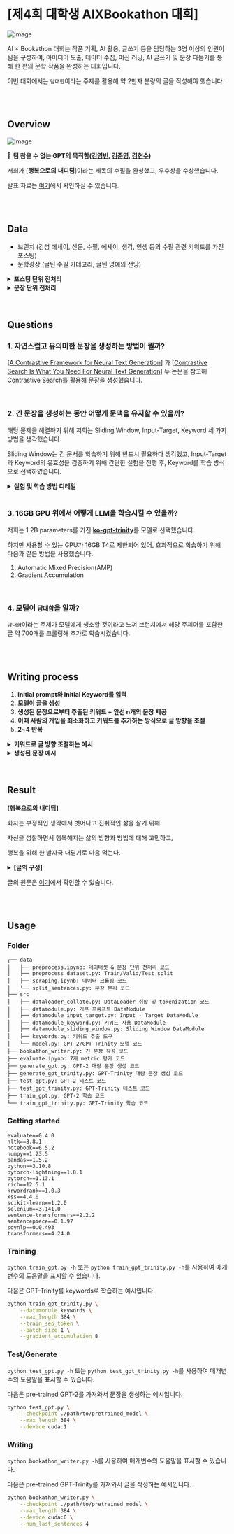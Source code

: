 # [제4회 대학생 AIXBookathon 대회]

![image](https://user-images.githubusercontent.com/5147122/213642918-bf47b64a-1b8e-44da-8df8-b374baac11c8.png)

AI × Bookathon 대회는 작품 기획, AI 활용, 글쓰기 등을 담당하는 3명 이상의 인원이 팀을 구성하여, 아이디어 도출, 데이터 수집, 머신 러닝, AI 글쓰기 및 문장 다듬기를 통해 한 편의 문학 작품을
완성하는 대회입니다.

이번 대회에서는 `담대한`이라는 주제를 활용해 약 2만자 분량의 글을 작성해야 했습니다.

<br>

<br>

## Overview

![image](https://user-images.githubusercontent.com/5147122/213643213-55271904-d67d-466f-850b-9b6669e9895e.png)

🥉 **팀 참을 수 없는 GPT의
묵직함([김영빈](https://github.com/ybkim3603), [김준영](https://github.com/ybkim3603), [김현수](https://github.com/sudokim))**

저희가 [**행복으로의 내디딤**]이라는 제목의 수필을 완성했고, 우수상을 수상했습니다.

발표 자료는 [여기](result/참을-수-없는-GPT의-묵직함-발표자료.pdf)에서 확인하실 수 있습니다.

<br>

<br>

## Data

- 브런치 (감성 에세이, 산문, 수필, 에세이, 생각, 인생 등의 수필 관련 키워드를 가진 포스팅)
- 문학광장 (글틴 수필 카테고리, 글틴 명예의 전당)

<details>
<summary><b>포스팅 단위 전처리</b></summary>
<div markdown="1">

> 품질 낮은 포스팅을 학습에서 제외 시키기 위함

1. 한글 비율이 일정 이하인 포스팅 제거
2. 특정 키워드를 포함한 데이터 제거
3. 특정 저자의 포스팅 제거
4. 중국어와 일본어를 포함한 포스팅 제거
5. 길이가 너무 짧은 포스팅 제거
6. [kss](https://github.com/likejazz/korean-sentence-splitter)로 문장 분리

</div></details>

<details>
<summary><b>문장 단위 전처리</b></summary>
<div markdown="1">

> 문장에서 모델의 학습에 방해되는 요소를 제외 시키기 위함

1. Email, URL, hashtag(#), mention(@) 제거
2. 괄호 및 괄호 안의 내용 제거
3. 자음 혹은 모음만 있는 문자 제거
4. 반복되는 특수문자와 공백 제거
5. 개행문자 제거
6. 특이한 형태의 특수 기호를 일반적인 형태로 변경

</div></details>

<br>

<br>

## **Questions**

### 1. **자연스럽고 유의미한 문장을 생성하는 방법이 뭘까?**

[[A Contrastive Framework for Neural Text Generation](https://arxiv.org/abs/2202.06417)]
과 [[Contrastive Search Is What You Need For Neural Text Generation](https://arxiv.org/abs/2210.14140)] 두 논문을 참고해
Contrastive Search를 활용해 문장을 생성했습니다.

<br>

### 2. **긴 문장을 생성하는 동안 어떻게 문맥을 유지할 수 있을까?**

해당 문제을 해결하기 위해 저희는 Sliding Window, Input-Target, Keyword 세 가지 방법을 생각했습니다.

Sliding Window는 긴 문서를 학습하기 위해 반드시 필요하다 생각했고, Input-Target과 Keyword의 유효성을 검증하기 위해 간단한 실험을 진행 후, Keyword를 학습 방식으로 선택하였습니다.


<details>
<summary><b>실험 및 학습 방법 디테일</b></summary>
<div markdown="1">

- Sliding Window

  GPU 메모리의 한계로 전체 1,024 토큰을 입력으로 사용할 수는 없었으며, 최대 384 토큰까지만 학습이 가능했습니다. 따라서, 문서의 처음부터 끝까지 학습하기 위해 Sliding Window를 사용하여
  정해진 문장 수로 전체 문서를 나누어 학습을 진행하였습니다.

- Input-Target

  모델이 앞 문장이 주어졌을 때, 뒤 문장을 이어서 생성하는 방법을 학습할 수 있도록 하기 위해 전체 문장 중 앞 일부분은 입력 프롬프트로, 나머지 문장은 프롬프트가 주어졌을 때 생성해야 하는 결과로 설정하여
  학습을 진행하였습니다. 이때, 입력 프롬프트에 해당하는 토큰은 손실 함수를 계산할 때 제외하였습니다.

- Keyword

  모델이 긴 글을 생성하는 동안 문맥을 일정하게 유지할 수 있도록 앞에 생성한 글에서 키워드를 추출하여 입력 문장 앞에 넣어주었습니다. 키워드를 추출하기 위해 그래프 기반 비지도 학습 단어 추출
  툴킷인 [KR-WordRank](https://github.com/lovit/KR-WordRank)를 활용하였습니다.

빠르게 학습하기 위해 [skt/kogpt2](https://github.com/SKT-AI/KoGPT2) 모델 사용해 실험을 진행했습니다.

[[A Contrastive Framework for Neural Text Generation](https://arxiv.org/abs/2202.06417)] 논문을 참고해 기존 reference와 유사도를 비교하는
metric을 사용하지 않고 generation quality를 평가할 수 있는 metric을 사용했으며, 추가로 Human evaluation을 진행했습니다.

**Metric**

1. `rep-n` : $100-\left(1.0- {{|\text{unique n-grams}(\hat x)|} \over {|\text{total n-grams}(\hat x)|}}\right)$, 전체 문장에서
   반복되는 $n$-gram의 수
2. `Diversity` : $\Pi^4_{n=2} \left(1.0-{\text{rep-n} \over 100} \right)$, `rep-2`, `rep-3`, `rep-4`를 모두 고려한 지표로, 생성된
   토큰의 다양성을 의미
3. `Keyword Recall` : 생성된 문장에서 입력한 키워드의 재현율
4. `Coherence` : ${\text{BERT} \left( P \right) \cdot \text{BERT} \left( W \right)} \over { || \text{BERT} \left( P
   \right) || \times || \text{BERT} \left( W \right) ||}$, [Sentece-BERT](https://github.com/snunlp/KR-SBERT)를 활용한 프롬프트와
   생성된 문장 사이 코사인 유사도
5. `Perplexity` : $\sqrt[N]{1 \over {P\left( w_1, w_2, \ ..., w_N \right)}}$, 모델이 생성한 토큰에 대한 확실함을 나타내는 지표

> $P$: 프롬프트 문장, $W=\{w_1, w_2, \ ..., w_N\}$: 생성된 문장

**Result**

|                        | rep-2  | rep-3  | rep-4  | Diversity | Keyword Recall | Coherence | Perplexity |
|------------------------|--------|--------|--------|-----------|----------------|-----------|------------|
| Base                   | 3.3572 | 1.8210 | 1.4898 | 0.9520    | -              | 0.5141    | 35.917     |
| Keyword                | 1.9189 | 1.2608 | 1.1378 | 0.9707    | 0.9475         | 0.6803    | 25.600     |
| Input-Target           | 2.3295 | 1.3471 | 1.2223 | 0.9639    | 0.9470         | 0.6923    | 26.238     |
| Keyword + Input-Target | 3.7116 | 2.1753 | 1.8742 | 0.9440    | -              | 0.3531    | 21.548     |

</div>
</details>

<br>

### 3. **16GB GPU 위에서 어떻게 LLM을 학습시킬 수 있을까?**

저희는 1.2B parameters를 가진 [**ko-gpt-trinity**](https://huggingface.co/skt/ko-gpt-trinity-1.2B-v0.5)를 모델로 선택했습니다.

하지만 사용할 수 있는 GPU가 16GB T4로 제한되어 있어, 효과적으로 학습하기 위해 다음과 같은 방법을 사용했습니다.

1. Automatic Mixed Precision(AMP)
2. Gradient Accumulation

<br>

### 4. **모델이 `담대함`을 알까?**

`담대함`이라는 주제가 모델에게 생소할 것이라고 느껴 브런치에서 해당 주제어를 포함한 글 약 700개를 크롤링해 추가로 학습시켰습니다.

<br>

<br>

## Writing process

1. **Initial prompt와 Initial Keyword를 입력**
2. **모델이 글을 생성**
3. **생성된 문장으로부터 추출된 키워드 + 앞선 n개의 문장 제공**
4. **이때 사람의 개입을 최소화하고 키워드를 추가하는 방식으로 글 방향을 조절**
5. **2~4 반복**

<details>
<summary>
<b>키워드로 글 방향 조절하는 예시</b>
</summary>

`Keyword`: 미래 희망

`Prompt`: 행동은 강력한 힘을 발휘한다.그 용기에 감탄하고 힘을 얻는다. 두려움을 이기기 힘들다면 두려워하지 말고 행동하면 된다.

> 그 행동을 통해 희망을 찾을 수 있다는 사실을 알아야 한다. 희망이 절망으로 변할까 말까 고민하는 사람들이 많은데, 희망은 긍정적인 단어라고 생각하기로 했다. 긍정의 힘이란 '희망'과 연관되어 있기 때문이다.
> 희망을 이야기한 글들을 읽다 보면 마치 내 마음을 대변하는 것 같아 눈물이 날 뻔했다. 그 감정이 무엇인지는 모르겠지만, 내가 원하는 일을 해냈다는 안도감이랄까... 나는 아직 살아있음을 느낀다. 내 인생의 여정
> 위에 서 있는 나 자신이 한 발자국씩 성장하고 있음에 감사하게 된다. 그 순간을 놓 치고 싶지 않아 발버둥 치며 하루하루를 견뎌야 하는 날들이 있을

<br> 

`Keyword`: 과거 실패

`Prompt`: 행동은 강력한 힘을 발휘한다.그 용기에 감탄하고 힘을 얻는다. 두려움을 이기기 힘들다면 두려워하지 말고 행동하면 된다.

> 실패를 두려워하는 사람이 있을테니. 그 두려움이라는 놈이 내 발목을 잡을지도 모른다는 생각이 드니 두렵기도 하구나 라고 생각하기로 했다. 실패는 성공의 어머니라는 말이 떠올랐다. 내가 원하는 것을 얻지 못했을 때
> 느끼는 좌절감이 두려워 도전하지 못했던 나를 반성하게 만든 것 같다. 그래서 다시 시작해보기로 했다. 내 인생 최고의 실패로 기억되는 순간을 꼽아보자면 초등학교 5학년 때였나 보다. 엄마와 외삼촌이 이혼을
> 하셨다.
> 어린 나이였지만 그 순간을 돌이켜보면 참 서글펐다. 엄마가 집을 나 간 지 얼마 되지 않았을 때 아빠는 술을 마시고 들어오신 적이 있었다. 그때 난 처음으로 엄마의 마음을 헤아

</details>

<details>
<summary>
<b>생성된 문장 예시</b>
</summary>

> 을지로에서 북촌 한옥마을까지 걷다 집으로 향했다. 걷는 동안 머릿속에 맴돌던 질문들을 정리하고 싶었기 때문이다. '지금까지와는 다른 삶을 살고 있는 나를 상상하면 어떤 기분이 들까?' '어떻게 살아야 잘 살 수
> 있을까?' '앞으로 어떻게 살아야 잘 사는 걸까' 이런 생각들이 꼬리를 물기 시작했다. 나는 이러한 질문들에 대해서 생각해 보려고 노력하고 있었다. 북촌의 좁은 골목 사이를 지나가는 사람들과 같은 나를 보며,
> 지금과는 다른 삶을 살 수 있는 기회는 있을까 하는 생각이 들었다. 한참을 걷다가 고개를 들어 하늘을 보았다. 구름 한 점 없이 푸르른 하늘과 햇무리가 내 눈을 사로잡았다.
>

> '실패'가 두려워 아무것도 하지 않는 겁쟁이가 되지는 않았으면 좋겠다. 실패를 두려워하지 말고 일단 부딪혀보자. 그리고 그 실패로 무엇을 얻을지 상상해보는 거다. 실패에 익숙해져야 그다음 도전이 두렵지 않을
> 테니까. 두려움이라는 감정은 그냥 두면 사라질 감정이다. 그 감정이 올라올 때 어떻게 대처해야 할지는 오롯이 나에게 달려있다고 해도 과언이 아니다. 두려움과 걱정은 내 안에 존재해선 안 되는 감정인 것 같다.
> 나를
> 응원하는 마음가짐이 생겨나기 시작했고 결국 조금씩 성장해가는 나를 발견했다. 그래서 더 두려워도 담대하게 이겨낼 수 있었던 것 같다. 오늘도 어영부영 버티고 있는 나에게 박수를 보내고 싶다. 이 글을 읽는 당신도
> 그러길 바라면서. 담대하게, 포기하지 않길 바라며 응원한다.
>

</details>

<br>

<br>

## Result

**[행복으로의 내디딤]**

화자는 부정적인 생각에서 벗어나고 진취적인 삶을 살기 위해

자신을 성찰하면서 행복해지는 삶의 방향과 방법에 대해 고민하고,

행복을 위해 한 발자국 내딛기로 마음 먹는다.

<details>
  <summary><b>[글의 구성]</b></summary>

1. 행복해지는 방법
2. 거울 속의 나를 바라보며
3. 행복해지기 위해서는
    1. 도전은 두려운 일이 아니다
    2. 내 안의 두려움을 포용하자
    3. 실패에 대한 두려움을 극복하자
    4. 두려움을 극복하기 위해 행동하자
    5. 글을 쓰자
    6. 위기를 기회로
4. 결론

</details>

글의 원문은 [여기](result/참을-수-없는-GPT의-묵직함-최종작품.pdf)에서 확인할 수 있습니다.

<br>

<br>

## Usage

### Folder

```
┌── data
│   ├── preprocess.ipynb: 데이터셋 & 문장 단위 전처리 코드
│   ├── preprocess_dataset.py: Train/Valid/Test split
│   ├── scraping.ipynb: 데이터 크롤링 코드
│   └── split_sentences.py: 문장 분리 코드
├── src
│   ├── dataloader_collate.py: DataLoader 취합 및 tokenization 코드
│   ├── datamodule.py: 기본 프롬프트 DataModule
│   ├── datamodule_input_target.py: Input - Target DataModule
│   ├── datamodule_keyword.py: 키워드 사용 DataModule
│   ├── datamodule_sliding_window.py: Sliding Window DataModule
│   ├── keywords.py: 키워드 추출 도구
│   └── model.py: GPT-2/GPT-Trinity 모델 코드
├── bookathon_writer.py: 긴 문장 작성 코드
├── evaluate.ipynb: 7개 metric 평가 코드
├── generate_gpt.py: GPT-2 대량 문장 생성 코드
├── generate_gpt_trinity.py: GPT-Trinity 대량 문장 생성 코드
├── test_gpt.py: GPT-2 테스트 코드
├── test_gpt_trinity.py: GPT-Trinity 테스트 코드
├── train_gpt.py: GPT-2 학습 코드
└── train_gpt_trinity.py: GPT-Trinity 학습 코드
```

### Getting started

```
evaluate==0.4.0
nltk==3.8.1
notebook==6.5.2
numpy==1.23.5
pandas==1.5.2
python==3.10.8
pytorch-lightning==1.8.1
pytorch==1.13.1
rich==12.5.1
krwordrank==1.0.3
kss==4.4.0
scikit-learn==1.2.0
selenium==3.141.0
sentence-transformers==2.2.2
sentencepiece==0.1.97
soynlp==0.0.493
transformers==4.24.0

```

### Training

`python train_gpt.py -h` 또는 `python train_gpt_trinity.py -h`를 사용하여 매개변수의 도움말을 표시할 수 있습니다.

다음은 GPT-Trinity를 keywords로 학습하는 예시입니다.

```bash
python train_gpt_trinity.py \
    --datamodule keywords \
    --max_length 384 \
    --train_sep_token \
    --batch_size 1 \
    --gradient_accumulation 8
```

### Test/Generate

`python test_gpt.py -h` 또는 `python test_gpt_trinity.py -h`를 사용하여 매개변수의 도움말을 표시할 수 있습니다.

다음은 pre-trained GPT-2를 가져와서 문장을 생성하는 예시입니다.

```bash
python test_gpt.py \
    --checkpoint ./path/to/pretrained_model \
    --max_length 384 \
    --device cuda:1
```

### Writing

`python bookathon_writer.py -h`를 사용하여 매개변수의 도움말을 표시할 수 있습니다.

다음은 pre-trained GPT-Trinity를 가져와서 글을 작성하는 예시입니다.

```bash
python bookathon_writer.py \
    --checkpoint ./path/to/pretrained_model \
    --max_length 384 \
    --device cuda:0 \
    --num_last_sentences 4
```

